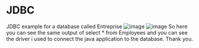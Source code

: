 # JDBC
JDBC example for a database called Entreprise 
![image](https://user-images.githubusercontent.com/64024996/151569772-e3e0f3ae-02c0-4f8d-91a3-ee2131f0a9bb.png)
![image](https://user-images.githubusercontent.com/64024996/151573471-5cb6e3de-3f38-4d2d-80a7-d189eba296bd.png)
So here you can see the same output of select * from Employees and you can see the driver i used to connect the java application to the database.
Thank you.
